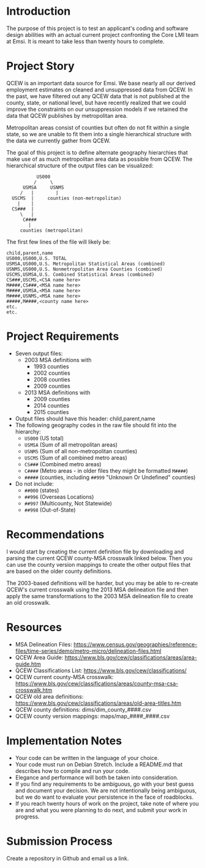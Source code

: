 # Introduction

The purpose of this project is to test an applicant's coding and software design
abilities with an actual current project confronting the Core LMI team at Emsi.
It is meant to take less than twenty hours to complete.

# Project Story

QCEW is an important data source for Emsi. We base nearly all our derived
employment estimates on cleaned and unsuppressed data from QCEW. In the past, we
have filtered out any QCEW data that is not published at the county, state, or
national level, but have recently realized that we could improve the constraints
on our unsuppression models if we retained the data that QCEW publishes by
metropolitan area.

Metropolitan areas consist of counties but often do not fit within a single
state, so we are unable to fit them into a single hierarchical structure
with the data we currently gather from QCEW.

The goal of this project is to define alternate geography hierarchies that
make use of as much metropolitan area data as possible from QCEW. The
hierarchical structure of the output files can be visualized:

```
           US000
          /     \
      USMSA     USNMS
     /   |        |
  USCMS  |     counties (non-metropolitan)
    |    |
  CS###  |
     \   |
      C####
        |
     counties (metropolitan)
```

The first few lines of the file will likely be:

```
child,parent,name
US000,US000,U.S. TOTAL
USMSA,US000,U.S. Metropolitan Statistical Areas (combined)
USNMS,US000,U.S. Nonmetropolitan Area Counties (combined)
USCMS,USMSA,U.S. Combined Statistical Areas (combined)
CS###,USCMS,<CSA name here>
M####,CS###,<MSA name here>
M####,USMSA,<MSA name here>
M####,USNMS,<MSA name here>
#####,M####,<county name here>
etc.
etc.
```

# Project Requirements

* Seven output files:
    * 2003 MSA definitions with
        * 1993 counties
        * 2002 counties
        * 2008 counties
        * 2009 counties
    * 2013 MSA definitions with
        * 2009 counties
        * 2014 counties
        * 2015 counties
* Output files should have this header: child,parent,name
* The following geography codes in the raw file should fit into the hierarchy:
    * `US000` (US total)
    * `USMSA` (Sum of all metropolitan areas)
    * `USNMS` (Sum of all non-metropolitan counties)
    * `USCMS` (Sum of all combined metro areas)
    * `CS###` (Combined metro areas)
    * `C####` (Metro areas - in older files they might be formatted `M####`)
    * `#####` (counties, including `##999` "Unknown Or Undefined" counties)
* Do not include:
    * `##000` (states)
    * `##996` (Overseas Locations)
    * `##997` (Multicounty, Not Statewide)
    * `##998` (Out-of-State)

# Recommendations

I would start by creating the current definition file by downloading and parsing
the current QCEW county-MSA crosswalk linked below. Then you can use the county
version mappings to create the  other output files that are based on the older
county definitions.

The 2003-based definitions will be harder, but you may be able to re-create
QCEW's current crosswalk using the 2013 MSA delineation file and then apply
the same transformations to the 2003 MSA delineation file to create an old
crosswalk.

# Resources

* MSA Delineation Files: https://www.census.gov/geographies/reference-files/time-series/demo/metro-micro/delineation-files.html
* QCEW Area Guide: https://www.bls.gov/cew/classifications/areas/area-guide.htm
* QCEW Classifications List: https://www.bls.gov/cew/classifications/
* QCEW current county-MSA crosswalk: https://www.bls.gov/cew/classifications/areas/county-msa-csa-crosswalk.htm
* QCEW old area definitions: https://www.bls.gov/cew/classifications/areas/old-area-titles.htm
* QCEW county definitions: dims/dim_county_####.csv
* QCEW county version mappings: maps/map_####_####.csv

# Implementation Notes

* Your code can be written in the language of your choice.
* Your code must run on Debian Stretch. Include a README.md that describes how
  to compile and run your code.
* Elegance and performance will both be taken into consideration.
* If you find any requirements to be ambiguous, go with your best guess and
  document your decision. We are not intentionally being ambiguous, but we do
  want to evaluate your persistence in the face of roadblocks.
* If you reach twenty hours of work on the project, take note of where you are
  and what you were planning to do next, and submit your work in progress.

# Submission Process

Create a repository in Github and email us a link.

